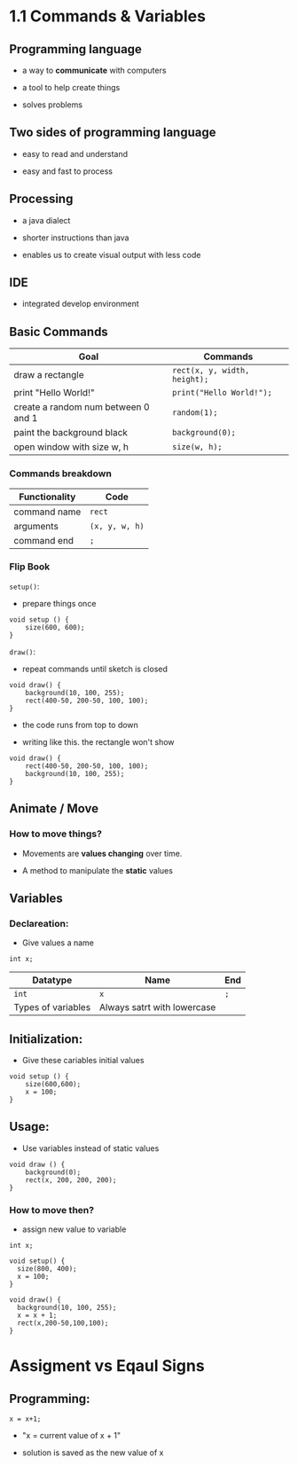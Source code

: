 # 1.1 Commands & Variables

## Programming language

- a way to **communicate** with computers

- a tool to help create things

- solves problems

## Two sides of programming language

- easy to read and understand

- easy and fast to process

## Processing

- a java dialect

- shorter instructions than java

- enables us to create visual output with less code

## IDE

- integrated develop environment

## Basic Commands

| Goal                                | Commands                     |
| ----------------------------------- | ---------------------------- |
| draw a rectangle                    | `rect(x, y, width, height);` |
| print "Hello World!"                | `print("Hello World!");`     |
| create a random num between 0 and 1 | `random(1);`                 |
| paint the background black          | `background(0);`             |
| open window with size w, h          | `size(w, h);`                |

### Commands breakdown

| Functionality | Code           |
| ------------- | -------------- |
| command name  | `rect`         |
| arguments     | `(x, y, w, h)` |
| command end   | `;`            |

### Flip Book

`setup()`:

- prepare things once 

```processing
void setup () {
    size(600, 600);
}
```

`draw()`:

- repeat commands until sketch is closed

```processing
void draw() {
    background(10, 100, 255);
    rect(400-50, 200-50, 100, 100);
}
```

- the code runs from top to down

- writing like this. the rectangle won't show

```processing
void draw() {
    rect(400-50, 200-50, 100, 100);
    background(10, 100, 255);
}
```

## Animate / Move

### How to move things?

- Movements are **values changing** over time.

- A method to manipulate the **static** values

## Variables

### Declareation:

- Give values a name

```processing
int x;
```

| Datatype           | Name                        | End |
| ------------------ | --------------------------- | --- |
| `int`              | `x`                         | `;` |
| Types of variables | Always satrt with lowercase |     |

## Initialization:

- Give these cariables initial values

```processing
void setup () {
    size(600,600);
    x = 100;
}
```

## Usage:

- Use variables instead of static values

```processing
void draw () {
    background(0);
    rect(x, 200, 200, 200);
}
```

### How to move then?

- assign new value to variable

```processing
int x;

void setup() {
  size(800, 400);
  x = 100;
}

void draw() {
  background(10, 100, 255);
  x = x + 1;
  rect(x,200-50,100,100);
}
```

# Assigment vs Eqaul Signs

## Programming:

`x = x+1;`

- "x = current value of x + 1"

- solution is saved as the new value of x
